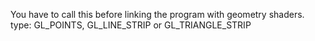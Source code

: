 You have to call this before linking the program with geometry shaders.
type: GL_POINTS, GL_LINE_STRIP or GL_TRIANGLE_STRIP
